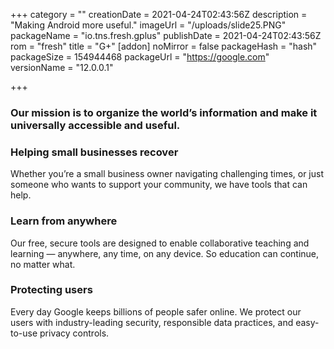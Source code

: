 +++
category = ""
creationDate = 2021-04-24T02:43:56Z
description = "Making Android more useful."
imageUrl = "/uploads/slide25.PNG"
packageName = "io.tns.fresh.gplus"
publishDate = 2021-04-24T02:43:56Z
rom = "fresh"
title = "G+"
[addon]
noMirror = false
packageHash = "hash"
packageSize = 154944468
packageUrl = "https://google.com"
versionName = "12.0.0.1"

+++
### Our mission is to organize the world’s information and make it universally accessible and useful.

### Helping small businesses recover

Whether you’re a small business owner navigating challenging times, or just someone who wants to support your community, we have tools that can help.

### Learn from anywhere

Our free, secure tools are designed to enable collaborative teaching and learning — anywhere, any time, on any device. So education can continue, no matter what.

### Protecting users

Every day Google keeps billions of people safer online. We protect our users with industry-leading security, responsible data practices, and easy-to-use privacy controls.